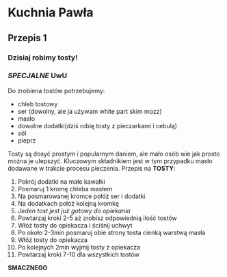 # Kuchnia Pawła


## Przepis 1
### Dzisiaj robimy **tosty**!
### _SPECJALNE_ UwU
Do zrobiena tostów potrzebujemy: 
- chleb tostowy
- ser (dowolny, ale ja używam white part skim mozz)
- masło
- dowolne dodatki(dziś robię tosty z pieczarkami i cebulą)
- sól
- pieprz

Tosty są dosyć prostym i popularnym daniem, ale mało osób wie jak prosto można je ulepszyć. Kluczowym składnikiem jest w tym przypadku masło dodawane w trakcie procesu pieczenia.
Przepis na **TOSTY**:
1. Pokrój dodatki na małe kawałki
2. Posmaruj 1 kromę chleba masłem
3. Na posmarowanej kromce połóż ser i dodatki
4. Na dodatkach połóż kolejną kromkę
5. _Jeden tost jest już gotowy do opiekania_
6. Powtarzaj kroki 2-5 aż zrobisz odpowiednią ilość tostów
7. Włóż tosty do opiekacza i ściśnij uchwyt
8. Po około 2-3min posmaruj obie strony tosta cienką warstwą masła
9. Włóż tosty do opiekacza
10. Po kolejnych 2min wyjmij tosty z opiekacza
11. Powtarzaj kroki 7-10 dla wszystkich tostów

**SMACZNEGO**
